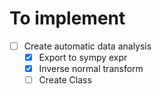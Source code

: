 #  To implement
 - [ ] Create automatic data analysis 
    - [x] Export to sympy expr
    - [x] Inverse normal transform
    - [ ] Create Class